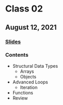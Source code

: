 # Class 02

## August 12, 2021

### [Slides](https://bit.ly/jsd_class_02)

### Contents

- Structural Data Types
  - Arrays
  - Objects
- Advanced Loops
  - Iteration
- Functions
- Review
